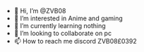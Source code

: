 - 👋 Hi, I’m @ZVB08
- 👀 I’m interested in Anime and gaming
- 🌱 I’m currently learning nothing
- 💞️ I’m looking to collaborate on pc
- 📫 How to reach me discord ZVB08£0392
